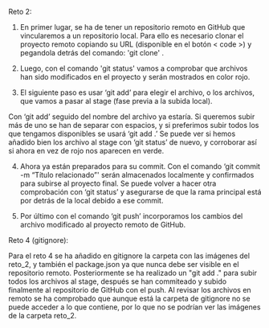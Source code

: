 Reto 2:

1. En primer lugar, se ha de tener un repositorio remoto en GitHub que vincularemos a un repositorio local.
Para ello es necesario clonar el proyecto remoto copiando su URL (disponible en el botón < code >) y
pegandola detrás del comando:  'git clone' .

2. Luego, con el comando 'git status' vamos a comprobar que archivos han sido modificados en el proyecto y serán mostrados en color rojo.

3. El siguiente paso es usar ‘git add’ para elegir el archivo, o los archivos, que vamos a pasar al stage (fase previa a la subida local).

Con ‘git add’ seguido del nombre del archivo ya estaría. Si queremos subir más de uno se han de separar con espacios, y si preferimos subir todos los que tengamos disponibles se usará ‘git add .’ 
Se puede ver si hemos añadido bien los archivo al stage con ‘git status’ de nuevo, y corroborar así si ahora en vez de rojo nos aparecen en verde.

4. Ahora ya están preparados para su commit. Con el comando ‘git commit -m “Título relacionado”' serán almacenados localmente y confirmados para subirse al proyecto final.
Se puede volver a hacer otra comprobación con ‘git status’ y asegurarse de que la rama principal está por detrás de la local debido a ese commit.

5. Por último con el comando ‘git push’ incorporamos los cambios del archivo modificado al proyecto remoto de GitHub.


Reto 4 (gitignore):

Para el reto 4 se ha añadido en gitignore la carpeta con las imágenes del reto_2, 
y también el package.json ya que nunca debe ser visible en el repositorio remoto.
Posteriormente se ha realizado un "git add ." para subir todos los archivos al stage, 
después se han commiteado y subido finalmente al repositorio de GitHub con el push.
Al revisar los archivos en remoto se ha comprobado que aunque está la carpeta de 
gitignore no se puede acceder a lo que contiene, por lo que no se podrían
ver las imágenes de la carpeta reto_2.